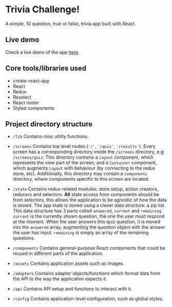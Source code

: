 # Trivia Challenge!

A simple, 10 question, true or false, trivia app built with React.

## Live demo

Check a live demo of the app
[here](https://trivia-challenge-bxtalzjfed.now.sh/).

## Core tools/libraries used

* create-react-app
* React
* Redux
* Reselect
* React router
* Styled components

## Project directory structure

* `/lib` Contains misc utility functions.

* `/screens` Contains top level routes (`'/'`, `'/quiz'`, `'/results'`).
  Every screen has a corresponding directory inside the `/screens` directory, e.g: `/screens/quiz`.
  This directory contains a `Layout` component, which represents the view part of the screen, and a `Container` component, which augments `Layout` with behaviour (by connecting to the redux store, etc). Additionally, this directory may contain a `components` directory, where components specific to this screen are located.

* `/state` Contains redux-related modules: store setup, action creators,
  reducers and selectors.
  **All** state access from components should be from selectors, this allows the application to be agnostic of how the data is stored.
  The app state is stored using a clever data structure: a zip list. This data structure has 3 parts called `answered`, `current` and `remaining`.
  `current` is the currently shown question, the one the user must respond at the moment.
  When the user answers this quiz question, it is moved into the `answered` array, augmenting the question object with the answer the user has input.
  `remaining` is simply an array of the remaining questions.

* `/components` Contains general-purpose React components that could be reused
  in different parts of the application.

* `/assets` Contains application assets such as images.

* `/adapters` Contains adapter objects/functions which format data from the API
  to the way the application expects it.

* `/api` Contains API setup and functions to interact with it.

* `/config` Contains application-level configuration, such as global styles.

